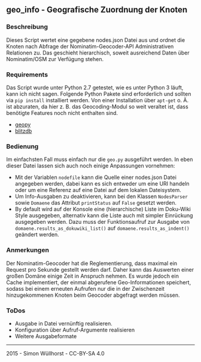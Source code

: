 ## geo_info - Geografische Zuordnung der Knoten
### Beschreibung
Dieses Script wertet eine gegebene nodes.json Datei aus und ordnet die Knoten nach Abfrage der Nominatim-Geocoder-API Administrativen Relationen zu. Das geschieht hierarchisch, soweit ausreichend Daten über Nominatim/OSM zur Verfügung stehen.

### Requirements
Das Script wurde unter Python 2.7 getestet, wie es unter Python 3 läuft, kann ich nicht sagen.
Folgende Python Pakete sind erforderlich und sollten via `pip install` installiert werden. Von einer Installation über `apt-get` o. Ä. ist abzuraten, da hier z. B. das Geocoding-Modul so weit veraltet ist, dass benötigte Features noch nicht enthalten sind.
- [geopy](https://geopy.readthedocs.org/en/1.10.0/)
- [blitzdb](https://blitzdb.readthedocs.org/en/latest/)

### Bedienung
Im einfachsten Fall muss einfach nur die `geo.py` ausgeführt werden.
In eben dieser Datei lassen sich auch noch einige Anpassungen vornehmen:
- Mit der Variablen `nodefile` kann die Quelle einer nodes.json Datei angegeben werden, dabei kann es sich entweder um eine URI handeln oder um eine Referenz auf eine Datei auf dem lokalen Dateisystem.
- Um Info-Ausgaben zu deaktivieren, kann bei den Klassen `NodesParser` sowie `Domaene` das Attribut `printStatus` auf ```False``` gesetzt werden.
- By default wird auf der Konsole eine (hierarchische) Liste im Doku-Wiki Style ausgegeben, alternativ kann die Liste auch mit simpler Einrückung ausgegeben werden. Dazu muss der Funktionsaufruf zur Ausgabe von `domaene.results_as_dokuwiki_list()` auf `domaene.results_as_indent()` geändert werden.

### Anmerkungen
Der Nominatim-Geocoder hat die Reglementierung, dass maximal ein Request pro Sekunde gestellt werden darf. Daher kann das Auswerten einer großen Domäne einige Zeit in Anspruch nehmen. Es wurde jedoch ein Cache implementiert, der einmal abgerufene Geo-Informationen speichert, sodass bei einem erneuten Aufrufen nur die in der Zwischenzeit hinzugekommenen Knoten beim Geocoder abgefragt werden müssen.

### ToDos
- Ausgabe in Datei vernünftig realisieren.
- Konfiguration über Aufruf-Argumente realisieren
- Weitere Ausgabeformate

---
2015 - Simon Wüllhorst - CC-BY-SA 4.0

